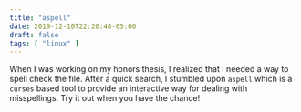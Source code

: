 ```yaml
---
title: "aspell"
date: 2019-12-10T22:20:48-05:00
draft: false
tags: [ "linux" ]
---
```


When I was working on my honors thesis, I realized that I needed a way to spell check the file. After a quick search, I stumbled upon `aspell` which is a `curses` based tool to provide an interactive way for dealing with misspellings. Try it out when you have the chance!
